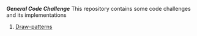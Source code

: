 ***General Code Challenge***
    This repository contains some code challenges and its implementations

1. [Draw-patterns](https://github.com/tettusud/code-challenges/tree/master/draw-patterns)